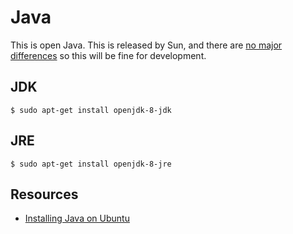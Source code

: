 # Java

This is open Java.
This is released by Sun, and there are [no major differences]((http://stackoverflow.com/questions/22358071/differences-between-oracle-jdk-and-open-jdk-and-garbage-collection)) so this will be fine for development.

## JDK
```
$ sudo apt-get install openjdk-8-jdk
```

## JRE
```
$ sudo apt-get install openjdk-8-jre
```

## Resources

* [Installing Java on Ubuntu](http://askubuntu.com/questions/464755/how-to-install-openjdk-8-on-14-04-lts)
